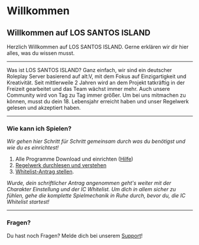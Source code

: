# Willkommen

## Willkommen auf LOS SANTOS ISLAND&#x20;

Herzlich Willkommen auf LOS SANTOS ISLAND. Gerne erklären wir dir hier alles, was du wissen musst.

***

Was ist LOS SANTOS ISLAND? Ganz einfach, wir sind ein deutscher Roleplay Server basierend auf alt:V, mit dem Fokus auf Einzigartigkeit und Kreativität. Seit mittlerweile 2 Jahren wird an dem Projekt tatkräftig in der Freizeit gearbeitet und das Team wächst immer mehr. Auch unsere Community wird von Tag zu Tag immer größer. Um bei uns mitmachen zu können, musst du dein 18. Lebensjahr erreicht haben und unser Regelwerk gelesen und akzeptiert haben.

***

### **Wie kann ich Spielen?**

_Wir gehen hier Schritt für Schritt gemeinsam durch was du benötigst und wie du es einrichtest!_

1. Alle Programme Download und einrichten ([Hilfe](technisches/programme-webseite.md))
2. [Regelwerk durchlesen und verstehen](https://lossantosisland.de/rules)&#x20;
3. [Whitelist-Antrag stellen](support/whitelist-antrag-stellen.md).&#x20;

_Wurde, dein schriftlicher Antrag angenommen geht's weiter mit der Charakter Einstellung und der IC Whitelist. Um dich in allem sicher zu fühlen, gehe die komplette Spielmechanik in Ruhe durch, bevor du, die IC Whitelist startest!_

***

### Fragen?

Du hast noch Fragen? Melde dich bei unserem [Support](support/support-tickets-und-bugmeldungen.md)!&#x20;
